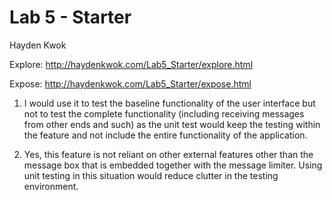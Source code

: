 # Lab 5 - Starter
Hayden Kwok

Explore: http://haydenkwok.com/Lab5_Starter/explore.html

Expose: http://haydenkwok.com/Lab5_Starter/expose.html

1. I would use it to test the baseline functionality of the user interface but not to test the complete functionality (including receiving messages from other ends and such) as the unit test would keep the testing within the feature and not include the entire functionality of the application.

2. Yes, this feature is not reliant on other external features other than the message box that is embedded together with the message limiter. Using unit testing in this situation would reduce clutter in the testing environment.